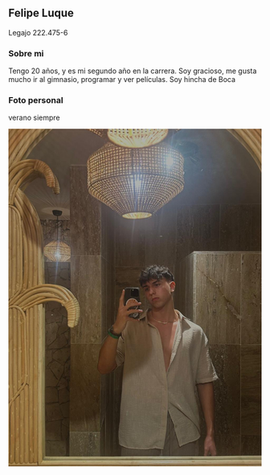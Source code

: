 ## Felipe Luque

Legajo 222.475-6

### Sobre mi

Tengo 20 años, y es mi segundo año en la carrera. Soy gracioso, me gusta mucho ir al gimnasio, programar y ver películas. Soy hincha de Boca

### Foto personal

verano siempre

![fotoPersonal](https://github.com/pdepjm/2025-tp0-presentacion-feluque/blob/main/fotoPersonal.jpeg?raw=true)
